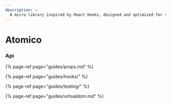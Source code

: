```yaml
---
description: >-
  A micro library inspired by React Hooks, designed and optimized for the creation of webcomponents.
---
```


# Atomico

### Api

{% page-ref page="guides/props.md" %}

{% page-ref page="guides/hooks/" %}

{% page-ref page="guides/testing/" %}

{% page-ref page="guides/virtualdom.md" %}
